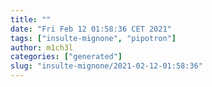 ```yaml
---
title: ""
date: "Fri Feb 12 01:58:36 CET 2021"
tags: ["insulte-mignone", "pipotron"]
author: m1ch3l
categories: ["generated"]
slug: "insulte-mignone/2021-02-12-01:58:36"
---
```



